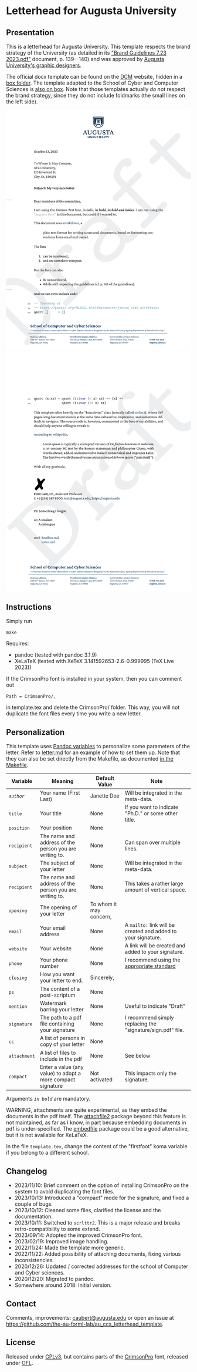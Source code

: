 # Letterhead for Augusta University

## Presentation

This is a letterhead for Augusta University.
This template respects the brand strategy of the University (as detailed in its ["Brand Guidelines 7.23 2023.pdf"](https://augustauniversity.app.box.com/s/qma2e8nar4ui6bgg43p5lh9qmnfg3e3o) document, p. 139--140) and was approved by [Augusta University's graphic designers](https://www.augusta.edu/dcm/marketing/).

The official docx template can be found on the [DCM](https://www.augusta.edu/dcm/marketing/) website, hidden in a [box folder](https://augustauniversity.app.box.com/v/brand-templates/file/777468597182).
The template adapted to the School of Cyber and Computer Sciences is [also on box](https://augustauniversity.app.box.com/file/913457881161).
Note that those templates actually _do not_ respect the brand strategy, since they do not include foldmarks (the small lines on the left side).

!["Preview of the letterhead (page 1)"](preview-1.png)
!["Preview of the letterhead (page 2)"](preview-2.png)

## Instructions

Simply run

    make

Requires:

- pandoc (tested with pandoc 3.1.9)
- XeLaTeX (tested with XeTeX 3.141592653-2.6-0.999995 (TeX Live 2023))

If the CrimsonPro font is installed in your system, then you can comment out 

```
Path = CrimsonPro/,
```

in template.tex and delete the CrimsonPro/ folder. This way, you will not duplicate the font files every time you write a new letter.


## Personalization

This template uses [Pandoc variables](https://pandoc.org/MANUAL.html#templates) to personalize some parameters of the letter.
Refer to [letter.md](letter.md) for an example of how to set them up.
Note that they can also be set directly from the Makefile, as documented [in the Makefile](Makefile).

Variable | Meaning | Default Value | Note
--- | --- | --- | --- | 
*`author`* | Your name (First Last) | Janette Doe | Will be integrated in the meta-data.
`title` | Your title | None | If you want to indicate "Ph.D." or some other title.
`position` | Your position | None | 
`recipient` | The name and address of the person you are writing to. | None | Can span over multiple lines.
`subject` | The subject of your letter | None | Will be integrated in the meta-data.
`recipient` | The name and address of the person you are writing to. | None | This takes a rather large amount of vertical space.
*`opening`* | The opening of your letter | To whom it may concern, | 
`email` | Your email address | None | A `mailto:` link will be created and added to your signature.
`website` | Your website | None | A link will be created and added to your signature.
`phone` | Your phone number | None | I recommend using the [appropriate standard](https://www.itu.int/rec/T-REC-E.123-200102-I/e)
*`closing`* | How you want your letter to end. | Sincerely, | 
`ps` | The content of a post-scriptum | None |
`mention` | Watermark barring your letter | None | Useful to indicate "Draft"
`signature` | The path to a pdf file containing your signature | None | I recommend simply replacing the "signature/sign.pdf" file.
`cc` | A list of persons in copy of your letter | None | 
`attachment` | A list of files to include in the pdf | None | See below 
`compact` | Enter a value (any value) to adopt a more compact signature | Not activated | This impacts only the signature.

Arguments *`in bold`* are mandatory.

WARNING, attachments are quite experimental, as they embed the documents in the pdf itself.
The [attachfile2](https://www.ctan.org/pkg/attachfile2) package beyond this feature is not maintained, as far as I know, in part because embedding documents in pdf is under-specified.
The [embedfile](https://github.com/ho-tex/embedfile) package could be a good alternative, but it is not available for XeLaTeX.

In the file `template.tex`, change the content of the "firstfoot" koma variable if you belong to a different school.

## Changelog

- 2023/11/10: Brief comment on the option of installing CrimsonPro on the system to avoid duplicating the font files.
- 2023/10/13: Introduced a "compact" mode for the signature, and fixed a couple of bugs.
- 2023/10/12: Cleaned some files, clarified the license and the documentation.
- 2023/10/11: Switched to `scrlttr2`. This is a major release and breaks retro-compatibility to some extend.
- 2023/09/14: Adopted the improved CrimsonPro font.
- 2023/02/19: Improved image handling.
- 2022/11/24: Made the template more generic.
- 2022/11/22: Added possibility of attaching documents, fixing various inconsistencies.
- 2020/12/26: Updated / corrected addresses for the school of Computer and Cyber sciences.
- 2020/12/20: Migrated to pandoc.
- Somewhere around 2018: Initial version.

## Contact

Comments, improvements: <caubert@augusta.edu> or open an issue at <https://github.com/the-au-forml-lab/au_ccs_letterhead_template>.

## License

Released under [GPLv3](LICENSE), but contains parts of the [CrimsonPro](CrimsonPro/) font, released under [OFL](CrimsonPro/OFL.txt).
